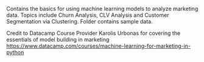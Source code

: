 Contains the basics for using machine learning models to analyze marketing data.
Topics include Churn Analysis, CLV Analysis and Customer Segmentation via Clustering.
Folder contains sample data.

Credit to Datacamp Course Provider Karolis Urbonas for covering the essentials of model building in marketing
https://www.datacamp.com/courses/machine-learning-for-marketing-in-python
